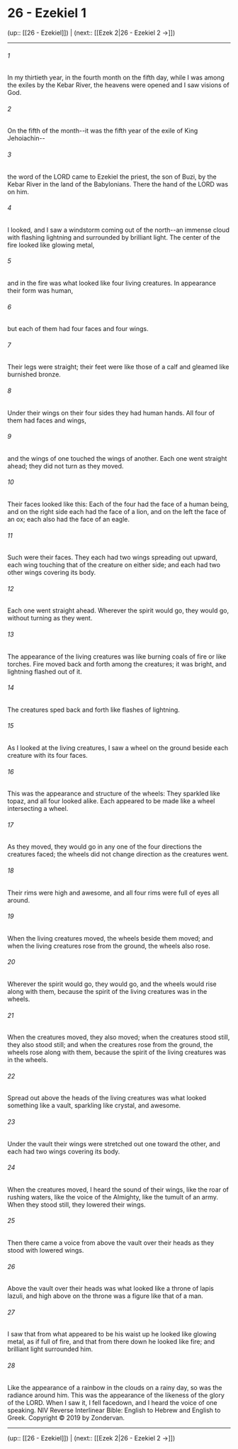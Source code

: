 # 26 - Ezekiel 1

(up:: [[26 - Ezekiel]]) | (next:: [[Ezek 2|26 - Ezekiel 2 →]])

***


###### 1 
In my thirtieth year, in the fourth month on the fifth day, while I was among the exiles by the Kebar River, the heavens were opened and I saw visions of God. 

###### 2 
On the fifth of the month--it was the fifth year of the exile of King Jehoiachin-- 

###### 3 
the word of the LORD came to Ezekiel the priest, the son of Buzi, by the Kebar River in the land of the Babylonians. There the hand of the LORD was on him. 

###### 4 
I looked, and I saw a windstorm coming out of the north--an immense cloud with flashing lightning and surrounded by brilliant light. The center of the fire looked like glowing metal, 

###### 5 
and in the fire was what looked like four living creatures. In appearance their form was human, 

###### 6 
but each of them had four faces and four wings. 

###### 7 
Their legs were straight; their feet were like those of a calf and gleamed like burnished bronze. 

###### 8 
Under their wings on their four sides they had human hands. All four of them had faces and wings, 

###### 9 
and the wings of one touched the wings of another. Each one went straight ahead; they did not turn as they moved. 

###### 10 
Their faces looked like this: Each of the four had the face of a human being, and on the right side each had the face of a lion, and on the left the face of an ox; each also had the face of an eagle. 

###### 11 
Such were their faces. They each had two wings spreading out upward, each wing touching that of the creature on either side; and each had two other wings covering its body. 

###### 12 
Each one went straight ahead. Wherever the spirit would go, they would go, without turning as they went. 

###### 13 
The appearance of the living creatures was like burning coals of fire or like torches. Fire moved back and forth among the creatures; it was bright, and lightning flashed out of it. 

###### 14 
The creatures sped back and forth like flashes of lightning. 

###### 15 
As I looked at the living creatures, I saw a wheel on the ground beside each creature with its four faces. 

###### 16 
This was the appearance and structure of the wheels: They sparkled like topaz, and all four looked alike. Each appeared to be made like a wheel intersecting a wheel. 

###### 17 
As they moved, they would go in any one of the four directions the creatures faced; the wheels did not change direction as the creatures went. 

###### 18 
Their rims were high and awesome, and all four rims were full of eyes all around. 

###### 19 
When the living creatures moved, the wheels beside them moved; and when the living creatures rose from the ground, the wheels also rose. 

###### 20 
Wherever the spirit would go, they would go, and the wheels would rise along with them, because the spirit of the living creatures was in the wheels. 

###### 21 
When the creatures moved, they also moved; when the creatures stood still, they also stood still; and when the creatures rose from the ground, the wheels rose along with them, because the spirit of the living creatures was in the wheels. 

###### 22 
Spread out above the heads of the living creatures was what looked something like a vault, sparkling like crystal, and awesome. 

###### 23 
Under the vault their wings were stretched out one toward the other, and each had two wings covering its body. 

###### 24 
When the creatures moved, I heard the sound of their wings, like the roar of rushing waters, like the voice of the Almighty, like the tumult of an army. When they stood still, they lowered their wings. 

###### 25 
Then there came a voice from above the vault over their heads as they stood with lowered wings. 

###### 26 
Above the vault over their heads was what looked like a throne of lapis lazuli, and high above on the throne was a figure like that of a man. 

###### 27 
I saw that from what appeared to be his waist up he looked like glowing metal, as if full of fire, and that from there down he looked like fire; and brilliant light surrounded him. 

###### 28 
Like the appearance of a rainbow in the clouds on a rainy day, so was the radiance around him. This was the appearance of the likeness of the glory of the LORD. When I saw it, I fell facedown, and I heard the voice of one speaking. NIV Reverse Interlinear Bible: English to Hebrew and English to Greek. Copyright © 2019 by Zondervan.

***

(up:: [[26 - Ezekiel]]) | (next:: [[Ezek 2|26 - Ezekiel 2 →]])
